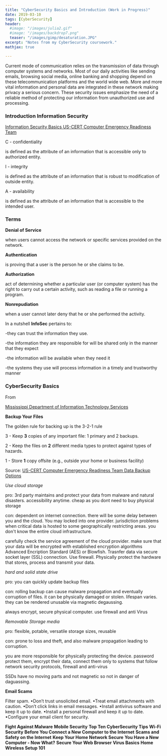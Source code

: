 ```yaml
---
title: "CyberSecurity Basics and Introduction (Work in Progress)"
date: 2019-03-10
tags: [CyberSecurity]
header:
  #image: "/images/julia2.gif"
  #image: "/images/backdrop7.png"
  teaser: "/images/gimp/desaturation.JPG"
excerpt: "Notes from my CyberSecurity coursework."
mathjax: true

---
```


<div id="fb-root"></div>
<script async defer src="https://connect.facebook.net/en_US/sdk.js#xfbml=1&version=v3.2"></script>

Current mode of communication relies on the transmission of data through computer systems and networks. Most of our daily activities like sending emails, browsing social media, online banking and shopping depend on these telecommunication platforms and the world wide web. More and more vital information and personal data are integrated in these network making privacy a serious concern. These security issues emphasize the need of a reliable method of protecting our information from unauthorized use and processing.

<h3>Introduction Information Security</h3>

[Information Security Basics US-CERT Computer Emergency Readiness Team](https://www.us-cert.gov/sites/default/files/publications/infosecuritybasics.pdf)


C - confidentiality

is defined as the attribute of an information that is accessible only to authorized entity.

I - integrity

is defined as the attribute of an information that is robust to modification of outside entity.

A - availability

is defined as the attribute of an information that is accessible to the intended user.

<h3>Terms</h3>

**Denial of Service**

when users cannot access the network or specific services provided on the network.

**Authentication**

is proving that a user is the person he or she claims to be.

**Authorization**

act of determining whether a particular user (or computer system) has the right to carry out a certain activity, such as reading a file or running a program.

**Nonrepudiation**

when a user cannot later deny that he or she performed the activity.

In a nutshell **InfoSec** pertains to:

-they can trust the information they use.

-the information they are responsible for will be shared only in the manner that they expect

-the information will be available when they need it

-the systems they use will process information in a timely and trustworthy manner

<h3>CyberSecurity Basics</h3>

From

[Mississippi Department of Information Technology Services](https://www.its.ms.gov/Services/Pages/Security-Links-for-Cyber-Security.aspx)

**Backup Your Files**

The golden rule for backing up is the 3-2-1 rule

3 - Keep **3** copies of any important file: 1 primary and 2 backups.

2 - Keep the files on **2** different media types to protect against types of hazards.

1 - Store **1** copy offsite (e.g., outside your home or business facility)

Source: [US-CERT Computer Emergency Readiness Team Data Backup Options](https://www.us-cert.gov/sites/default/files/publications/data_backup_options.pdf)

*Use cloud storage*

pro: 3rd party maintains and protect your data from malware and natural disasters. accessibility anytime. cheap as you dont need to buy physical storage

con: dependent on internet connection. there will be some delay between you and the cloud. You may locked into one provider. jurisdiction problems when critical data is hosted to some geographically restricting areas. you don't know the entire cloud infrastructure.


carefully check the service agreement of the cloud provider. make sure that your data will be encrypted with established encryption algorithms Advanced Encription Standard (AES) or Blowfish. Trasnfer data via secure socket layer (SSL) connection. Use firewall. Physically protect the hardware that stores, process and transmit your data.

*hard and solid state drive*

pro: you can quickly update backup files

con: rolling backup can cause malware propagation and eventually corruption of files. it can be physically damaged or stolen. lifespan varies. they can be rendered unusable via magnetic degaussing.

always encrypt, secure physical computer. use firewall and anti Virus

*Removable Storage media*

pro: flexible, potable, versatile storage sizes, reusable

con: prone to loss and theft, and also malware propagation leading to corruption.

you are more responsible for physically protecting the device. password protect them, encrypt their data, connect them only to systems that follow network security protocols, firewall and anti-virus

SSDs have no moving parts and not magnetic so not in danger of daguassing.

**Email Scams**

Filter spam. •Don’t trust unsolicited email. •Treat email attachments with caution. •Don’t click links in email messages. •Install antivirus software and keep it up to date. •Install a personal firewall and keep it up to date. •Configure your email client for security.


**Fight Against Malware**
**Mobile Security**
**Top Ten CyberSecurity Tips**
**Wi-Fi Security**
**Before You Connect a New Computer to the Internet**
**Scams and Safety on the Internet**
**Keep Your Home Network Secure**
**You Have a New Computer - Now What?**
**Secure Your Web Browser**
**Virus Basics**
**Home Wireless Setup 101**





<script async src="//pagead2.googlesyndication.com/pagead/js/adsbygoogle.js"></script>
<script>
  (adsbygoogle = window.adsbygoogle || []).push({
    google_ad_client: "ca-pub-6410209740119334",
    enable_page_level_ads: true
  });
</script>

<div class="fb-comments" data-href="https://albertyumol.github.io/" data-numposts="5"></div>
